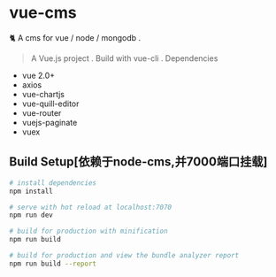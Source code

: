 # vue-cms
🐈 A cms for vue / node / mongodb .

> A Vue.js project .
> Build with vue-cli .
> Dependencies

- vue 2.0+
- axios
- vue-chartjs
- vue-quill-editor
- vue-router
- vuejs-paginate
- vuex

## Build Setup[依赖于node-cms,并7000端口挂载]

``` bash
# install dependencies
npm install

# serve with hot reload at localhost:7070
npm run dev

# build for production with minification
npm run build

# build for production and view the bundle analyzer report
npm run build --report
```
